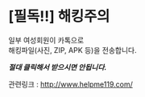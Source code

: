 # [필독!!] 해킹주의
일부 여성회원이 카톡으로  
해킹파일(사진, ZIP, APK 등)을 전송합니다.  
   
***절대 클릭해서 받으시면 안됩니다.***   
   
관련링크 : <http://www.helpme119.com/>  

